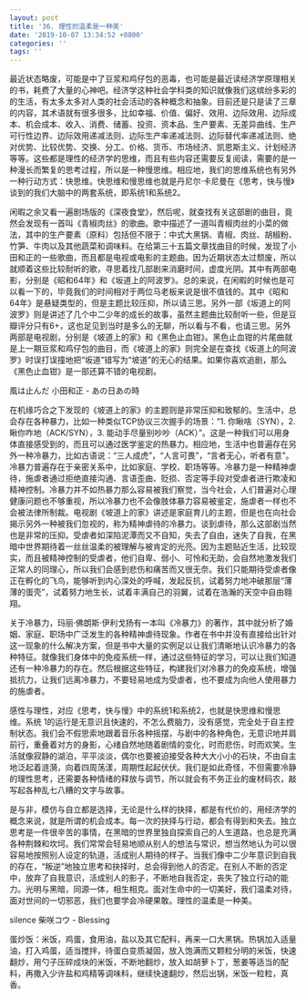 ```yaml
---
layout: post
title: '36. 理性的温柔是一种美'
date: '2019-10-07 13:34:52 +0800'
categories: ''
tags: ''
---
```

最近状态略废，可能是中了豆浆和鸡仔包的恶毒，也可能是最近读经济学原理相关的书，耗费了大量的心神吧。经济学这种社会学科类的知识就像我们这缤纷多彩的的生活，有太多太多对人类的社会活动的各种概念和抽象。目前还是只是读了三章的内容，其术语就有很多很多，比如幸福、价值、偏好、效用、边际效用、边际成本、机会成本、收入、消费、储蓄、投资、资本品、生产要素、无差异曲线、生产可行性边界、边际效用递减法则、边际生产率递减法则、边际替代率递减法则、绝对优势、比较优势、交换、分工、价格、货币、市场经济、凯恩斯主义、计划经济等等。这些都是理性的经济学的思维，而且有些内容还需要反复阅读，需要的是一种漫长而繁复的思考过程，所以是一种慢思维。相应地，我们的思维系统也有另外一种行动方式：快思维。快思维和慢思维也就是丹尼尔·卡尼曼在《思考，快与慢》谈到的我们大脑中的两套系统，即系统1和系统2。



闲暇之余又看一遍剧场版的《深夜食堂》，然后呢，就查找有关这部剧的曲目，竟然会发现有一首叫《青椒肉丝》的歌曲。歌中描述了一道叫青椒肉丝的小菜的做法，其中的生产要素（原料）包括但不限于：中式大黑锅、青椒、肉丝、胡椒粉、竹笋、牛肉以及其他蔬菜和调味料。在给第三十五篇文章找曲目的时候，发现了小田和正的一些歌曲，而且都是电视或电影的主题曲。因为近期状态太过颓废，所以就顺着这些比较耐听的歌，寻思着找几部剧来消磨时间，虚度光阴。其中有两部电影，分别是《昭和64年》和《坂道上的阿波罗》。总的来说，在闲暇的时候也是可以看一下的，毕竟我们的时间相对于两位马老板来说是很不值钱的。其中《昭和64年》是悬疑类型的，但是主题比较压抑，所以请三思。另外一部《坂道上的阿波罗》则是讲述了几个中二少年的成长的故事，虽然主题曲比较耐听一些，但是豆瓣评分只有6+，这也足见到当时是多么的无聊，所以看与不看，也请三思。另外两部是电视剧，分别是《坡道上的家》和《黑色止血钳》。黑色止血钳的片尾曲就是上一期豆浆和鸡仔包的曲目，而《坡道上的家》则完全是在查找《坂道上的阿波罗》时误打误撞地把“坂道”错写为“坡道”的无心的结果。如果你喜欢追剧，那么《黑色止血钳》是一部还算不错的电视剧。


風は止んだ
小田和正 - あの日あの時


在机缘巧合之下发现的《坡道上的家》的主题则是非常压抑和致郁的。生活中，总会存在各种暴力，比如一种类似TCP协议三次握手的场景：“1. 你瞅啥（SYN），2. 瞅你咋地（ACK/SYN），3. 能动手尽量别吵吵（ACK）”。这是一种我们可以用身体直接感受到的，而且可以通过医学鉴定的热暴力。相应地，生活中也普遍存在另外一种冷暴力，比如古语说：“三人成虎”，“人言可畏”，“言者无心，听者有意”。冷暴力普遍存在于亲密关系中，比如家庭、学校、职场等等。冷暴力是一种精神虐待，施虐者通过拒绝直接沟通、言语歪曲、贬损、否定等手段对受虐者进行欺凌和精神控制。冷暴力并不如热暴力那么容易被我们察觉，当今社会，人们普遍对心理健康问题也不够重视，所以冷暴力也不会像肢体暴力容易被鉴定，施虐者一样也不会被法律所制裁。电视剧《坡道上的家》讲述是家庭育儿的主题，但是也在向社会揭示另外一种被我们忽视的，称为精神虐待的冷暴力。谈到虐待，那么这部剧当然也是非常的压抑。受虐者如深陷泥潭而又不自知，失去了自由，迷失了自我，在黑暗中世界期待着一丝丝温柔的被理解与被肯定的光亮。因为主题贴近生活，比较现实，而且被精神控制的受虐者，他们自卑、弱小、可怜和无助，会自然地激发我们正常人的同理心，所以我们会感到悲伤和痛苦而又很无奈。我们只能期待受虐者像正在孵化的飞鸟，能够听到内心深处的呼喊，发起反抗，试着努力地冲破那层“薄薄的蛋壳”，试着努力地生长，试着丰满自己的羽翼，试着在浩瀚的天空中自由翱翔。



关于冷暴力，玛丽·佛朗斯·伊利戈扬有一本叫《冷暴力》的著作，其中就分析了婚姻、家庭、职场中广泛发生的各种精神虐待现象。作者在书中并没有直接给出针对这一现象的什么解决方案，但是书中大量的实例足以让我们清晰地认识冷暴力的各种特征。就像我们身体中的免疫系统一样，通过这些特征的学习，可以让我们知道还有一种冷暴力的存在。然后根据这些特征，构建我们对冷暴力的免疫系统，增强抵抗力，让我们远离冷暴力，不要轻易地成为受虐者，也不要成为向他人使用暴力的施虐者。



感性与理性，对应《思考，快与慢》中的系统1和系统2，也就是快思维和慢思维。系统 1的运行是无意识且快速的，不怎么费脑力，没有感觉，完全处于自主控制状态。我们会不假思索地跟着音乐各种摇摆，与剧中的各种角色，无意识地并肩前行，重叠着对方的身影，心绪自然地随着剧情的变化，时而悲伤，时而欢笑。生活就像寂静的湖泊，平平淡淡，偶尔也要被迫接受各种大大小小的石块，不由自主地泛起着涟漪，向着四周荡漾，周期性起起伏伏。我们是如此奇怪，不但需要冷静的理性思考，还需要各种情绪的释放与调节，所以就会有不务正业的废材码农，敲写起各种乱七八糟的文字与故事。



是与非，模仿与自立都是选择，无论是什么样的抉择，都是有代价的，用经济学的概念来说，就是所谓的机会成本。每一次的抉择与行动，都会有得到和失去。独立思考是一件很辛苦的事情，在黑暗的世界里独自探索自己的人生道路，也总是充满各种荆棘和坎坷。我们常常会轻易地顺从别人的想法与常识，想当然地认为可以很容易地按照别人设定的轨道，活成别人期待的样子。当我们像中二少年意识到自我的存在，“叛逆”地独立思考和抉择时，总会得到他人的否定。在别人不断的否定中，放弃了自我意识，活成别人的影子，不断地自我否定，丧失了独立行动的能力。光明与黑暗，同源一体，相生相克。面对生命中的一切美好，我们温柔对待，面对世间的一切邪恶，我们也要学会冷硬果敢。理性的温柔是一种美。


silence
柴咲コウ - Blessing


蛋炒饭：米饭，鸡蛋，食用油，盐以及其它配料，再来一口大黑锅。热锅加入适量油，打入鸡蛋，适当搅拌，待蛋白变质凝固，放入饱满而又颗粒分明的米饭，快速翻炒，用勺子压碎成块的米饭，不断地翻炒，放入如胡萝卜丁，葱姜等适当的配料，再撒入少许盐和鸡精等调味料，继续快速翻炒，然后出锅，米饭一粒粒，真香。
